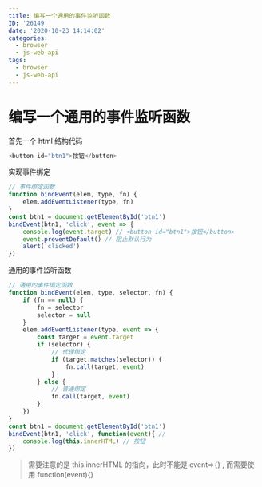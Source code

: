 ```yaml
---
title: 编写一个通用的事件监听函数
ID: '26149'
date: '2020-10-23 14:14:02'
categories:
  - browser
  - js-web-api
tags:
  - browser
  - js-web-api
---
```


# 编写一个通用的事件监听函数

首先一个 html 结构代码

``` js 
<button id="btn1">按钮</button>
```

实现事件绑定

``` js 
// 事件绑定函数
function bindEvent(elem, type, fn) {
    elem.addEventListener(type, fn)
}
const btn1 = document.getElementById('btn1')
bindEvent(btn1, 'click', event => {
    console.log(event.target) // <button id="btn1">按钮</button>
    event.preventDefault() // 阻止默认行为
    alert('clicked')
})
```

通用的事件监听函数

``` js 
// 通用的事件绑定函数
function bindEvent(elem, type, selector, fn) {
    if (fn == null) {
        fn = selector
        selector = null
    }
    elem.addEventListener(type, event => {
        const target = event.target
        if (selector) {
            // 代理绑定
            if (target.matches(selector)) {
                fn.call(target, event)
            }
        } else {
            // 普通绑定
            fn.call(target, event)
        }
    })
}
const btn1 = document.getElementById('btn1')
bindEvent(btn1, 'click', function(event){ //
    console.log(this.innerHTML) // 按钮
})
```

> 需要注意的是 this.innerHTML 的指向，此时不能是 event=>{} , 而需要使用 function(event){}
 
 
 
 
 
 
